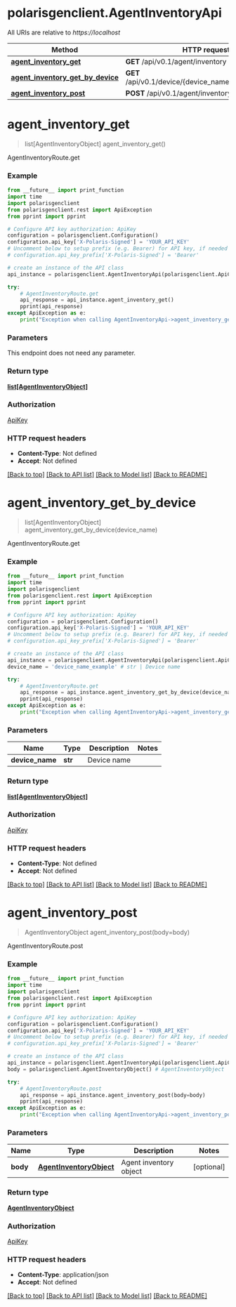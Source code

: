 # polarisgenclient.AgentInventoryApi

All URIs are relative to *https://localhost*

Method | HTTP request | Description
------------- | ------------- | -------------
[**agent_inventory_get**](AgentInventoryApi.md#agent_inventory_get) | **GET** /api/v0.1/agent/inventory | AgentInventoryRoute.get
[**agent_inventory_get_by_device**](AgentInventoryApi.md#agent_inventory_get_by_device) | **GET** /api/v0.1/device/{device_name}/agent/inventory | AgentInventoryRoute.get
[**agent_inventory_post**](AgentInventoryApi.md#agent_inventory_post) | **POST** /api/v0.1/agent/inventory | AgentInventoryRoute.post


# **agent_inventory_get**
> list[AgentInventoryObject] agent_inventory_get()

AgentInventoryRoute.get

### Example
```python
from __future__ import print_function
import time
import polarisgenclient
from polarisgenclient.rest import ApiException
from pprint import pprint

# Configure API key authorization: ApiKey
configuration = polarisgenclient.Configuration()
configuration.api_key['X-Polaris-Signed'] = 'YOUR_API_KEY'
# Uncomment below to setup prefix (e.g. Bearer) for API key, if needed
# configuration.api_key_prefix['X-Polaris-Signed'] = 'Bearer'

# create an instance of the API class
api_instance = polarisgenclient.AgentInventoryApi(polarisgenclient.ApiClient(configuration))

try:
    # AgentInventoryRoute.get
    api_response = api_instance.agent_inventory_get()
    pprint(api_response)
except ApiException as e:
    print("Exception when calling AgentInventoryApi->agent_inventory_get: %s\n" % e)
```

### Parameters
This endpoint does not need any parameter.

### Return type

[**list[AgentInventoryObject]**](AgentInventoryObject.md)

### Authorization

[ApiKey](../README.md#ApiKey)

### HTTP request headers

 - **Content-Type**: Not defined
 - **Accept**: Not defined

[[Back to top]](#) [[Back to API list]](../README.md#documentation-for-api-endpoints) [[Back to Model list]](../README.md#documentation-for-models) [[Back to README]](../README.md)

# **agent_inventory_get_by_device**
> list[AgentInventoryObject] agent_inventory_get_by_device(device_name)

AgentInventoryRoute.get

### Example
```python
from __future__ import print_function
import time
import polarisgenclient
from polarisgenclient.rest import ApiException
from pprint import pprint

# Configure API key authorization: ApiKey
configuration = polarisgenclient.Configuration()
configuration.api_key['X-Polaris-Signed'] = 'YOUR_API_KEY'
# Uncomment below to setup prefix (e.g. Bearer) for API key, if needed
# configuration.api_key_prefix['X-Polaris-Signed'] = 'Bearer'

# create an instance of the API class
api_instance = polarisgenclient.AgentInventoryApi(polarisgenclient.ApiClient(configuration))
device_name = 'device_name_example' # str | Device name

try:
    # AgentInventoryRoute.get
    api_response = api_instance.agent_inventory_get_by_device(device_name)
    pprint(api_response)
except ApiException as e:
    print("Exception when calling AgentInventoryApi->agent_inventory_get_by_device: %s\n" % e)
```

### Parameters

Name | Type | Description  | Notes
------------- | ------------- | ------------- | -------------
 **device_name** | **str**| Device name | 

### Return type

[**list[AgentInventoryObject]**](AgentInventoryObject.md)

### Authorization

[ApiKey](../README.md#ApiKey)

### HTTP request headers

 - **Content-Type**: Not defined
 - **Accept**: Not defined

[[Back to top]](#) [[Back to API list]](../README.md#documentation-for-api-endpoints) [[Back to Model list]](../README.md#documentation-for-models) [[Back to README]](../README.md)

# **agent_inventory_post**
> AgentInventoryObject agent_inventory_post(body=body)

AgentInventoryRoute.post

### Example
```python
from __future__ import print_function
import time
import polarisgenclient
from polarisgenclient.rest import ApiException
from pprint import pprint

# Configure API key authorization: ApiKey
configuration = polarisgenclient.Configuration()
configuration.api_key['X-Polaris-Signed'] = 'YOUR_API_KEY'
# Uncomment below to setup prefix (e.g. Bearer) for API key, if needed
# configuration.api_key_prefix['X-Polaris-Signed'] = 'Bearer'

# create an instance of the API class
api_instance = polarisgenclient.AgentInventoryApi(polarisgenclient.ApiClient(configuration))
body = polarisgenclient.AgentInventoryObject() # AgentInventoryObject | Agent inventory object (optional)

try:
    # AgentInventoryRoute.post
    api_response = api_instance.agent_inventory_post(body=body)
    pprint(api_response)
except ApiException as e:
    print("Exception when calling AgentInventoryApi->agent_inventory_post: %s\n" % e)
```

### Parameters

Name | Type | Description  | Notes
------------- | ------------- | ------------- | -------------
 **body** | [**AgentInventoryObject**](AgentInventoryObject.md)| Agent inventory object | [optional] 

### Return type

[**AgentInventoryObject**](AgentInventoryObject.md)

### Authorization

[ApiKey](../README.md#ApiKey)

### HTTP request headers

 - **Content-Type**: application/json
 - **Accept**: Not defined

[[Back to top]](#) [[Back to API list]](../README.md#documentation-for-api-endpoints) [[Back to Model list]](../README.md#documentation-for-models) [[Back to README]](../README.md)

